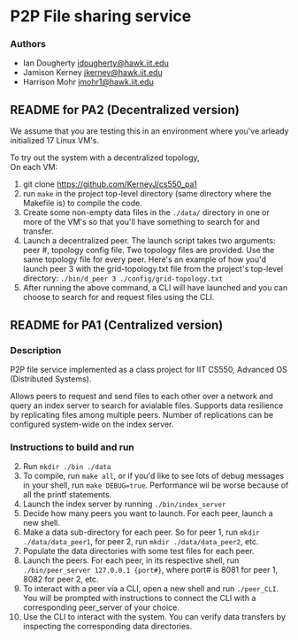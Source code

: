 # P2P File sharing service

### Authors
* Ian Dougherty idougherty@hawk.iit.edu
* Jamison Kerney jkerney@hawk.iit.edu
* Harrison Mohr jmohr1@hawk.iit.edu

## README for PA2 (Decentralized version)

We assume that you are testing this in an environment where you've arleady initialized 17 Linux VM's. 

To try out the system with a decentralized topology,  
On each VM:
1. git clone https://github.com/KerneyJ/cs550_pa1 
2. run `make` in the project top-level directory (same directory where the Makefile is) to compile the code.
3. Create some non-empty data files in the `./data/` directory in one or more of the VM's so that you'll have something to search for and transfer.
4. Launch a decentralized peer. The launch script takes two arguments: peer #, topology config file. Two topology files are provided.
   Use the same topology file for every peer.
   Here's an example of how you'd launch peer 3 with the grid-topology.txt file from the project's top-level directory:
   `./bin/d_peer 3 ./config/grid-topology.txt`
5. After running the above command, a CLI will have launched and you can choose to search for and request files using the CLI.















## README for PA1 (Centralized version)
### Description
P2P file service implemented as a class project for IIT CS550, Advanced OS (Distributed Systems).

Allows peers to request and send files to each other over a network and query an index server to search for avialable files.
Supports data resilience by replicating files among multiple peers. Number of replications can be configured system-wide on the index server.


### Instructions to build and run

2. Run `mkdir ./bin ./data`
3. To compile, run `make all`, or if you'd like to see lots of debug messages in your shell, run `make DEBUG=true`. Performance wil be worse because of all the printf statements.
4. Launch the index server by running `./bin/index_server`
5. Decide how many peers you want to launch. For each peer, launch a new shell.
6. Make a data sub-directory for each peer. So for peer 1, run `mkdir ./data/data_peer1`, for peer 2, run `mkdir ./data/data_peer2`, etc. 
7. Populate the data directories with some test files for each peer. 
8. Launch the peers. For each peer, in its respective shell, run `./bin/peer_server 127.0.0.1 {port#}`, where port# is 8081 for peer 1, 8082 for peer 2, etc.
9. To interact with a peer via a CLI, open a new shell and run `./peer_CLI`. You will be prompted with instructions to connect the CLI with a corresponding peer_server of your choice.
10. Use the CLI to interact with the system. You can verify data transfers by inspecting the corresponding data directories.

